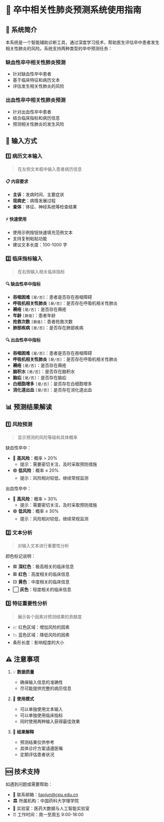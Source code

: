 # 🏥 卒中相关性肺炎预测系统使用指南

## 🎯 系统简介

本系统是一个智能辅助诊断工具，通过深度学习技术，帮助医生评估卒中患者发生相关性肺炎的风险。系统支持两种类型的卒中预测任务：

### 缺血性卒中相关性肺炎预测

- 针对缺血性卒中患者
- 基于临床特征和病历文本
- 评估发生相关性肺炎的风险

### 出血性卒中相关性肺炎预测

- 针对出血性卒中患者
- 结合临床指标和病历信息
- 预测相关性肺炎的发生风险

## 📝 输入方式

### 1️⃣ 病历文本输入

> 在左侧文本框中输入患者病历信息

#### 📋 内容要求

- **主诉**：发病时间、主要症状
- **现病史**：病情发展过程
- **查体**：体征、神经系统等检查结果

#### ⚡ 快速使用

- 使用示例按钮快速填充范例文本
- 支持复制粘贴功能
- 建议文本长度：100-1000 字

### 2️⃣ 临床指标输入

> 在右侧输入相关临床指标

#### 🔍 缺血性卒中指标

- **吞咽困难** `[是/否]`：患者是否存在吞咽障碍
- **呼吸机相关性肺炎** `[是/否]`：是否存在呼吸机相关性肺炎
- **褥疮** `[是/否]`：是否存在褥疮
- **年龄** `[数值]`：患者年龄
- **抢救次数** `[数值]`：患者抢救次数
- **肺部疾病** `[是/否]`：是否存在肺部疾病

#### 🔍 出血性卒中指标

- **吞咽困难** `[是/否]`：患者是否存在吞咽障碍
- **呼吸机相关性肺炎** `[是/否]`：是否存在呼吸机相关性肺炎
- **褥疮** `[是/否]`：是否存在褥疮
- **脑积水** `[是/否]`：是否存在脑积水
- **脑疝** `[是/否]`：是否存在脑疝
- **白细胞增多** `[是/否]`：是否存在白细胞增多
- **消化道出血** `[是/否]`：是否存在消化道出血

## 📊 预测结果解读

### 1️⃣ 风险预测

> 显示预测的风险等级和具体概率

缺血性卒中：

- 🔴 **高风险**：概率 > 20%
  - 提示：需要密切关注，及时采取预防措施
- 🟢 **低风险**：概率 ≤ 20%
  - 提示：风险相对较低，继续常规监测

出血性卒中：

- 🔴 **高风险**：概率 > 30%
  - 提示：需要密切关注，及时采取预防措施
- 🟢 **低风险**：概率 ≤ 30%
  - 提示：风险相对较低，继续常规监测

### 2️⃣ 文本分析

> 对输入文本进行重要性分析

颜色标记说明：

- 🟥 **深红色**：极高相关的临床信息
- 🟥 **红色**：高度相关的临床信息
- 🟨 **黄色**：中度相关的临床信息
- ⬜ **灰色**：轻度相关的临床信息

### 3️⃣ 特征重要性分析

> 展示各个因素对预测结果的贡献度

- 📈 红色区域：增加风险的因素
- 📉 蓝色区域：降低风险的因素
- 条形长度：影响程度的大小

## ⚠️ 注意事项

1. 💡 **数据质量**

   - 确保输入信息的准确性
   - 尽可能提供完整的病历信息

2. 🔄 **使用模式**

   - 可以单独使用文本输入
   - 可以单独使用临床指标
   - 同时使用两种输入获得最佳效果

3. 📌 **结果解释**
   - 预测结果仅供参考
   - 具体诊疗方案请遵医嘱
   - 定期评估患者状况

## 🆘 技术支持

如遇到问题或需要帮助：

- 📧 联系邮箱：liaojun@cpu.edu.cn
- 🏛️ 所属机构：中国药科大学理学院
- 🔬 实验室：医药大数据与人工智能实验室
- ⏰ 工作时间：周一至周五 9:00-18:00

